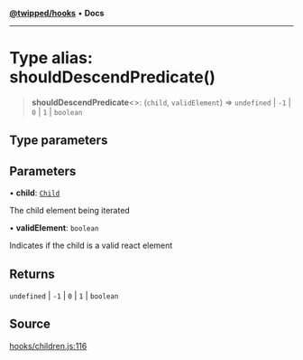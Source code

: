 [**@twipped/hooks**](../../README.md) • **Docs**

***

# Type alias: shouldDescendPredicate()

> **shouldDescendPredicate**\<\>: (`child`, `validElement`) => `undefined` \| `-1` \| `0` \| `1` \| `boolean`

## Type parameters

## Parameters

• **child**: [`Child`](Child.md)

The child element being iterated

• **validElement**: `boolean`

Indicates if the child is a valid react element

## Returns

`undefined` \| `-1` \| `0` \| `1` \| `boolean`

## Source

[hooks/children.js:116](https://github.com/Twipped/hooks/blob/main/hooks/children.js#L116)
